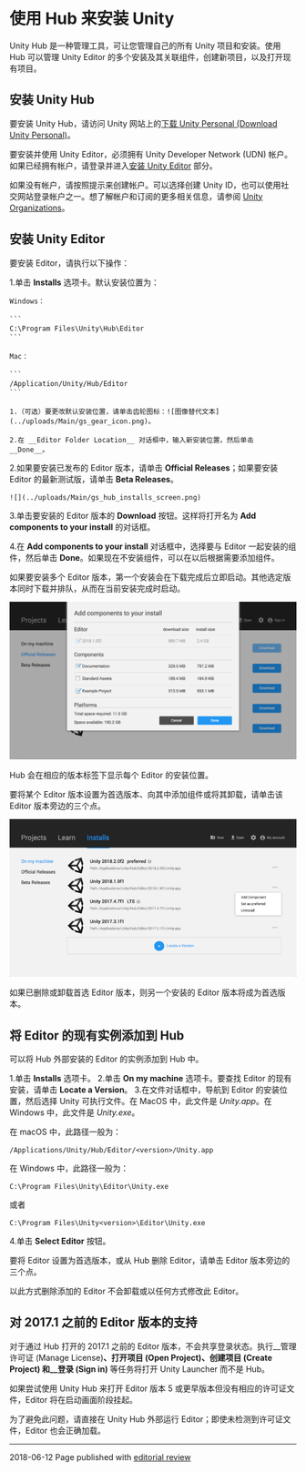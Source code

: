 # 使用 Hub 来安装 Unity

Unity Hub 是一种管理工具，可让您管理自己的所有 Unity 项目和安装。使用 Hub 可以管理 Unity Editor 的多个安装及其关联组件，创建新项目，以及打开现有项目。

## 安装 Unity Hub

要安装 Unity Hub，请访问 Unity 网站上的[下载 Unity Personal (Download Unity Personal)](https://store.unity.com/download?ref=personal)。

要安装并使用 Unity Editor，必须拥有 Unity Developer Network (UDN) 帐户。如果已经拥有帐户，请登录并进入[安装 Unity Editor](#install) 部分。

如果没有帐户，请按照提示来创建帐户。可以选择创建 Unity ID，也可以使用社交网站登录帐户之一。想了解帐户和订阅的更多相关信息，请参阅 [Unity Organizations](OrgsUnityOrganizations.html)。

<a name="install"></a> 
## 安装 Unity Editor

要安装 Editor，请执行以下操作：

1.单击 __Installs__ 选项卡。默认安装位置为：

    Windows：
    
    ```
    C:\Program Files\Unity\Hub\Editor
    ```
    
    Mac：

    ```
    /Application/Unity/Hub/Editor
    ```
    
    1.（可选）要更改默认安装位置，请单击齿轮图标：![图像替代文本](../uploads/Main/gs_gear_icon.png)。

    2.在 __Editor Folder Location__ 对话框中，输入新安装位置，然后单击 __Done__。

2.如果要安装已发布的 Editor 版本，请单击 __Official Releases__；如果要安装 Editor 的最新测试版，请单击 __Beta Releases__。

    ![](../uploads/Main/gs_hub_installs_screen.png) 

3.单击要安装的 Editor 版本的 __Download__ 按钮。这样将打开名为 __Add components to your install__ 的对话框。

4.在 __Add components to your install__ 对话框中，选择要与 Editor 一起安装的组件，然后单击 __Done__。如果现在不安装组件，可以在以后根据需要添加组件。

如果要安装多个 Editor 版本，第一个安装会在下载完成后立即启动。其他选定版本同时下载并排队，从而在当前安装完成时启动。

![](../uploads/Main/gs_choose_components.png) 

Hub 会在相应的版本标签下显示每个 Editor 的安装位置。

要将某个 Editor 版本设置为首选版本、向其中添加组件或将其卸载，请单击该 Editor 版本旁边的三个点。

![](../uploads/Main/gs_hub_installs_screen2.png) 

如果已删除或卸载首选 Editor 版本，则另一个安装的 Editor 版本将成为首选版本。

## 将 Editor 的现有实例添加到 Hub

可以将 Hub 外部安装的 Editor 的实例添加到 Hub 中。
 
1.单击 __Installs__ 选项卡。
2.单击 __On my machine__ 选项卡。要查找 Editor 的现有安装，请单击 __Locate a Version__。
3.在文件对话框中，导航到 Editor 的安装位置，然后选择 Unity 可执行文件。在 MacOS 中，此文件是 *Unity.app*。在 Windows 中，此文件是 *Unity.exe*。

在 macOS 中，此路径一般为：

```
/Applications/Unity/Hub/Editor/<version>/Unity.app
```
    
在 Windows 中，此路径一般为：

```
C:\Program Files\Unity\Editor\Unity.exe
```

或者

```
C:\Program Files\Unity<version>\Editor\Unity.exe
```

4.单击 __Select Editor__ 按钮。

要将 Editor 设置为首选版本，或从 Hub 删除 Editor，请单击 Editor 版本旁边的三个点。

以此方式删除添加的 Editor 不会卸载或以任何方式修改此 Editor。

## 对 2017.1 之前的 Editor 版本的支持

对于通过 Hub 打开的 2017.1 之前的 Editor 版本，不会共享登录状态。执行__管理许可证 (Manage License)__、__打开项目 (Open Project)__、__创建项目 (Create Project)__ 和__登录 (Sign in)__ 等任务将打开 Unity Launcher 而不是 Hub。

如果尝试使用 Unity Hub 来打开 Editor 版本 5 或更早版本但没有相应的许可证文件，Editor 将在启动画面阶段挂起。

为了避免此问题，请直接在 Unity Hub 外部运行 Editor；即使未检测到许可证文件，Editor 也会正确加载。

--------------------------------
<span class="page-edit">2018-06-12 Page published with [editorial review](DocumentationEditorialReview.html)
</span>
